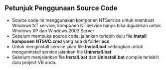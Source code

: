 ## Petunjuk Penggunaan Source Code

* Source code ini menggunakan komponen NTService untuk membuat Windows NT service, komponen NTService hanya bisa diguankan untuk Windows XP dan Windows 2003 Server
* Sebelum membuka source code, jalankan terlebih dulu file **Install komponen NTSVC.cmd** yang ada di folder **ocx**
* Untuk menginstall service jalan file **Install.bat** sedangkan untuk menguninstall service jalankan file **Uninstall.bat**
* Sebelum menjalankan file **Install.bat** dan **Uninstall.bat** compile terlebih dulu project VB anda.